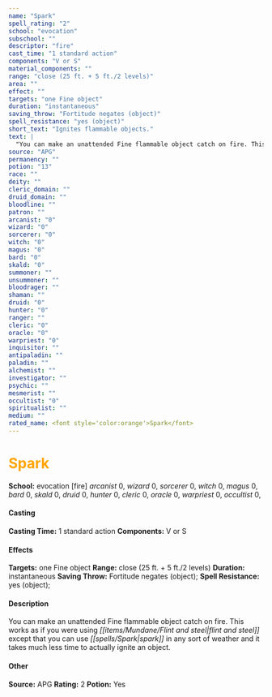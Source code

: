 ```yaml
---
name: "Spark"
spell_rating: "2"
school: "evocation"
subschool: ""
descriptor: "fire"
cast_time: "1 standard action"
components: "V or S"
material_components: ""
range: "close (25 ft. + 5 ft./2 levels)"
area: ""
effect: ""
targets: "one Fine object"
duration: "instantaneous"
saving_throw: "Fortitude negates (object)"
spell_resistance: "yes (object)"
short_text: "Ignites flammable objects."
text: |
  "You can make an unattended Fine flammable object catch on fire. This works as if you were using flint and steel except that you can use _spark_ in any sort of weather and it takes much less time to actually ignite an object."
source: "APG"
permanency: ""
potion: "13"
race: ""
deity: ""
cleric_domain: ""
druid_domain: ""
bloodline: ""
patron: ""
arcanist: "0"
wizard: "0"
sorcerer: "0"
witch: "0"
magus: "0"
bard: "0"
skald: "0"
summoner: ""
unsummoner: ""
bloodrager: ""
shaman: ""
druid: "0"
hunter: "0"
ranger: ""
cleric: "0"
oracle: "0"
warpriest: "0"
inquisitor: ""
antipaladin: ""
paladin: ""
alchemist: ""
investigator: ""
psychic: ""
mesmerist: ""
occultist: "0"
spiritualist: ""
medium: ""
rated_name: <font style='color:orange'>Spark</font>
---
```


# <font style='color:orange'>Spark</font> 
**School:** evocation [fire] 
_arcanist_ 0, _wizard_ 0, _sorcerer_ 0, _witch_ 0, _magus_ 0, _bard_ 0, _skald_ 0, _druid_ 0, _hunter_ 0, _cleric_ 0, _oracle_ 0, _warpriest_ 0, _occultist_ 0, 
#### Casting
**Casting Time:** 1 standard action
 **Components:** V or S 
 #### Effects
**Targets:** one Fine object
**Range:** close (25 ft. + 5 ft./2 levels)
**Duration:** instantaneous
**Saving Throw:** Fortitude negates (object); **Spell Resistance:** yes (object); 
 #### Description
You can make an unattended Fine flammable object catch on fire. This works as if you were using _[[items/Mundane/Flint and steel|flint and steel]]_ except that you can use _[[spells/Spark|spark]]_ in any sort of weather and it takes much less time to actually ignite an object.

 #### Other
**Source:** APG
**Rating:** 2
**Potion:** Yes

